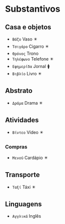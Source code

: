 # Substantivos

## Casa e objetos

-   `Βάζο` Vaso ✴️
-   `Τσιγάρο` Cigarro ✴️
-   `Θρόνος` Trono
-   `Τηλέφωνο` Telefone ✴️
-   `Εφημερίδα` Jornal 🚺
-   `Βιβλίο` Livro ✴️

## Abstrato

-   `Δράμα` Drama ✴️

## Atividades

-   `Βίντεο` Vídeo ✴️

### Compras

-   `Μενού` Cardápio ✴️

## Transporte

-   `Ταξί` Táxi ✴️

## Linguagens

-   `Αγγλικά` Inglês
